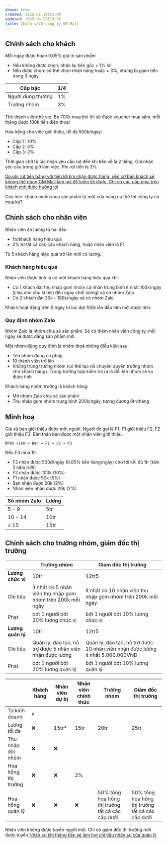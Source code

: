 ```yaml
---
share: true
created: 2025-01-19T21:00
updated: 2025-04-27T19:56
title: Chính sách công ty GM Mall
---
```

## Chính sách cho khách
Mỗi ngày được hoàn 0.05% giá trị sản phẩm

- Nếu không được chọn: nhận lại tiền gốc + 1% lời
- Nếu được chọn: có thể chọn nhận hàng hoặc  + 3%, nhưng bị giam tiền trong 3 ngày

| Cấp bậc           | 1/4 |
| ----------------- | --- |
| Người dùng thường | 1%  |
| Trưởng nhóm       | 3%  |

Thẻ thành viên/thẻ vip: Bỏ 700k mua thẻ thì sẽ được voucher mua sắm, mỗi tháng được 100k tiền điện thoại

Hoa hồng cho việc giới thiệu, tối đa 500k/ngày:
- Cấp 1 : 10% 
- Cấp 2: 5% 
- Cấp 3: 2% 

Thời gian chờ từ lúc nhận yêu cầu rút đến khi tiền về là 2 tiếng. Chỉ nhận yêu cầu trong giờ làm việc. Phí rút tiền là 3%. 

[Do phí rút tiền bằng với tiền lời khi nhận được hàng, nên cơ bản khách sẽ không thể dùng GM Mall làm nơi để kiếm lời được. Chỉ có các cấp phía trên khách mới được hưởng lợi](./Do%20ph%C3%AD%20r%C3%BAt%20ti%E1%BB%81n%20b%E1%BA%B1ng%20v%E1%BB%9Bi%20ti%E1%BB%81n%20l%E1%BB%9Di%20khi%20nh%E1%BA%ADn%20%C4%91%C6%B0%E1%BB%A3c%20h%C3%A0ng,%20n%C3%AAn%20c%C6%A1%20b%E1%BA%A3n%20kh%C3%A1ch%20s%E1%BA%BD%20kh%C3%B4ng%20th%E1%BB%83%20d%C3%B9ng%20GM%20Mall%20l%C3%A0m%20n%C6%A1i%20%C4%91%E1%BB%83%20ki%E1%BA%BFm%20l%E1%BB%9Di%20%C4%91%C6%B0%E1%BB%A3c.%20Ch%E1%BB%89%20c%C3%B3%20c%C3%A1c%20c%E1%BA%A5p%20ph%C3%ADa%20tr%C3%AAn%20kh%C3%A1ch%20m%E1%BB%9Bi%20%C4%91%C6%B0%E1%BB%A3c%20h%C6%B0%E1%BB%9Fng%20l%E1%BB%A3i.md)

Câu hỏi:: khách muốn mua sản phẩm từ một cửa hàng cụ thể thì công ty có mua ko?

## Chính sách cho nhân viên
Nhân viên ăn lương từ hai đầu:
- 1tr/khách hàng hiệu quả
- 2% từ tất cả các cấp khách hàng, hoặc nhân viên là F1

Từ 5 khách hàng hiệu quả trở lên mới có lương. 

### Khách hàng hiệu quả
Nhân viên được tính là có một khách hàng hiệu quả khi:
- Có 1 khách đạt thu nhập gom nhóm cá nhân trung bình ít nhất 100k/ngày (chia cho chu kì tính đến ngày chốt lương) và có nhóm Zalo
- Có 2 khách đạt 30k - 100k/ngày và có nhóm Zalo

Khách hoạt động trên 5 ngày từ lúc đạt 100k lần đầu tiên mới được tính.

### Quy định nhóm Zalo
Nhóm Zalo là nhóm chia sẻ sản phẩm. Sẽ có thêm nhân viên công ty, mỗi ngày sẽ được đăng sản phẩm mới.

Một nhóm đúng quy định là nhóm thoả những điều kiện sau:
- Tên nhóm đúng cú pháp
- 10 thành viên trở lên
- Không trùng trưởng nhóm (có thể tạo rồi chuyển quyền trưởng nhóm cho khách hàng). Trong trường hợp kiểm tra ra là đổi tên nhóm sẽ ko được tính 

Khách hàng nhóm trưởng là khách hàng:
- Mở nhóm Zalo chia sẻ sản phẩm
- Thu nhập gom nhóm trung bình 200k/ngày, tương đương 6tr/tháng

## Minh hoạ
Giả sử bạn giới thiệu được một người. Người đó gọi là F1. F1 giới thiệu F2, F2 giới thiệu F3. Bản thân bạn được một nhân viên giới thiệu:
```
Nhân viên → Bạn → F1 → F2 → F3
```
Nếu F3 mua 1tr:
- F3 nhận được 500đ/ngày (0.05% tiền hàng/ngày) cho tới khi đủ 1tr (tầm 5 năm rưỡi)
- F2 nhận được 100k (10%)
- F1 nhận được 50k (5%)
- Bạn nhận được 20k (2%)
- Nhân viên nhận được 20k (2%)

| Số nhóm Zalo | Lương |
| ------------ | ----- |
| 5 - 9        | 5tr   |
| 10 - 14      | 10tr  |
| > 15         | 15tr  |

## Chính sách cho trưởng nhóm, giám đốc thị trường
|                   | Trưởng nhóm                                                 | Giám đốc thị trường                                                             |
| ----------------- | ----------------------------------------------------------- | ------------------------------------------------------------------------------- |
| **Lương chức vị** | 10tr                                                        | 12tr5                                                                           |
| Chỉ tiêu          | Ít nhất có 5 nhân viên thu nhập gom nhóm trên 200k mỗi ngày | Ít nhất có 10 nhân viên thu nhập gom nhóm trên 200k mỗi ngày                    |
| Phạt              | bớt 1 người bớt 20% lương chức vị                           | bớt 1 người bớt 10% lương chức vị                                               |
| **Lương quản lý** | 10tr                                                        | 12tr5                                                                           |
| Chỉ tiêu          | Quản lý, đào tạo, hỗ trợ được 5 nhân viên nhận được lương   | Quản lý, đào tạo, hỗ trợ được 10 nhân viên nhận được lương ít nhất 5.000.000VND |
| Phạt              | bớt 1 người bớt 20% lương quản lý                           | bớt 1 người bớt 10% lương quản lý                                                                                |


|                     | Khách hàng | Nhân viên dự bị | Nhân viên chính thức | Trưởng nhóm                                      | Giám đốc thị trường                              |
| ------------------- | ---------- | --------------- | -------------------- | ------------------------------------------------ | ------------------------------------------------ |
| Tự kinh doanh       | x           |                 |                      |                                                  |                                                  |
| Lương tối đa        | ❌         | 15tr*           | 15tr                 | 20tr                                             | 25tr                                             |
| Thu nhập đội nhóm   | ❌         | ❌              |                      |                                                  |                                                  |
| Hoa hồng thị trường | ❌         | ❌              | 2%                   |                                                  |                                                  |
| Hoa hồng quản lý    | ❌         | ❌              | ❌                   | 50% tổng hoa hồng thị trường tất cả các cấp dưới | 50% tổng hoa hồng thị trường tất cả các cấp dưới |

Nhân viên không được tuyển người mới. Chỉ có giám đốc thị trường mới được tuyển
[Nhân sự khi thăng tiến sẽ làm hụt chỉ tiêu nhân sự của quản lý](../../../../%E2%9A%A1Hi%E1%BB%83u%20bi%E1%BA%BFt%20s%C3%A2u/M%C3%B4%20h%C3%ACnh%20nh%C3%A2n%20s%E1%BB%B1/%C4%90%E1%BA%A1i%20l%C3%BD,%20l%C6%B0%C6%A1ng%20kho%C3%A1n,%20KPI/Nh%C3%A2n%20s%E1%BB%B1%20khi%20th%C4%83ng%20ti%E1%BA%BFn%20s%E1%BA%BD%20l%C3%A0m%20h%E1%BB%A5t%20ch%E1%BB%89%20ti%C3%AAu%20nh%C3%A2n%20s%E1%BB%B1%20c%E1%BB%A7a%20qu%E1%BA%A3n%20l%C3%BD.md)